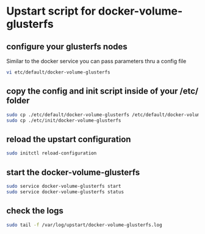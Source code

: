 # Upstart script for docker-volume-glusterfs
## configure your glusterfs nodes
Similar to the docker service you can pass parameters thru a config file
```bash
vi etc/default/docker-volume-glusterfs
```

## copy the config and init script inside of your /etc/ folder
```bash
sudo cp ./etc/default/docker-volume-glusterfs /etc/default/docker-volume-glusterfs
sudo cp ./etc/init/docker-volume-glusterfs
```
## reload the upstart configuration
```bash
sudo initctl reload-configuration
```

## start the docker-volume-glusterfs
```bash
sudo service docker-volume-glusterfs start
sudo service docker-volume-glusterfs status
```

## check the logs
```bash
sudo tail -f /var/log/upstart/docker-volume-glusterfs.log
```
